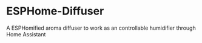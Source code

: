 # ESPHome-Diffuser
A ESPHomified aroma diffuser to work as an controllable humidifier through Home Assistant

